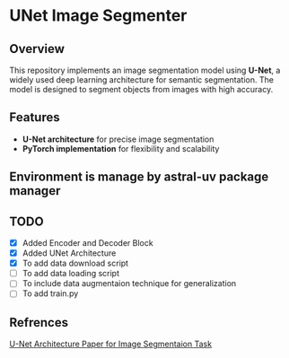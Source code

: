 # UNet Image Segmenter  

## Overview  
This repository implements an image segmentation model using **U-Net**, a widely used deep learning architecture for semantic segmentation. The model is designed to segment objects from images with high accuracy.  

## Features  
- **U-Net architecture** for precise image segmentation  
- **PyTorch implementation** for flexibility and scalability   

## Environment is manage by astral-uv package manager

## TODO
- [X] Added Encoder and Decoder Block
- [X] Added UNet Architecture
- [X] To add data download script
- [ ] To add data loading script
- [ ] To include data augmentaion technique for generalization
- [ ] To add train.py

## Refrences

[U-Net Architecture Paper for Image Segmentaion Task](https://arxiv.org/abs/1505.04597)


